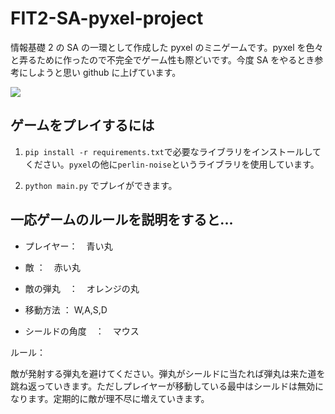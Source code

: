 # FIT2-SA-pyxel-project

情報基礎 2 の SA の一環として作成した pyxel のミニゲームです。pyxel を色々と弄るために作ったので不完全でゲーム性も際どいです。今度 SA をやるとき参考にしようと思い github に上げています。

![](demo.gif)

## ゲームをプレイするには

1. `pip install -r requirements.txt`で必要なライブラリをインストールしてください。`pyxel`の他に`perlin-noise`というライブラリを使用しています。

2. `python main.py` でプレイができます。

## 一応ゲームのルールを説明をすると...

- プレイヤー：　青い丸
- 敵 ：　赤い丸
- 敵の弾丸　：　オレンジの丸

- 移動方法 ： W,A,S,D
- シールドの角度　：　マウス

ルール：

敵が発射する弾丸を避けてください。弾丸がシールドに当たれば弾丸は来た道を跳ね返っていきます。ただしプレイヤーが移動している最中はシールドは無効になります。定期的に敵が理不尽に増えていきます。
